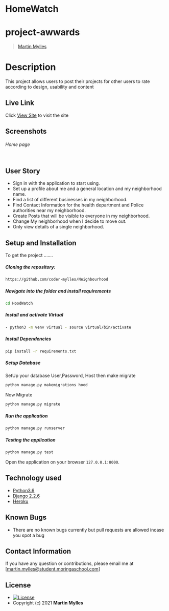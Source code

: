# HomeWatch
# project-awwards

>[Martin Mylles](https://github.com/coder-mylles)  
  
# Description  
This project allows users to post their projects for other users to rate according to design, usability and content 
##  Live Link  
 Click [View Site]()  to visit the site

## Screenshots 
###### Home page

<img src="">



## User Story  

* Sign in with the application to start using.
* Set up a profile about me and a general location and my neighborhood name.
* Find a list of different businesses in my neighborhood.
* Find Contact Information for the health department and Police authorities near my neighborhood.
* Create Posts that will be visible to everyone in my neighborhood.
* Change My neighborhood when I decide to move out.
* Only view details of a single neighborhood.

## Setup and Installation  
To get the project .......  

##### Cloning the repository:  
 ```bash 
https://github.com/coder-mylles/Neighbourhood
```
##### Navigate into the folder and install requirements  
 ```bash 
cd HoodWatch 
```
##### Install and activate Virtual  
 ```bash 
- python3 -m venv virtual - source virtual/bin/activate  
```  
##### Install Dependencies  
 ```bash 
 pip install -r requirements.txt 
```  
 ##### Setup Database  
  SetUp your database User,Password, Host then make migrate  
 ```bash 
python manage.py makemigrations hood
 ``` 
 Now Migrate  
 ```bash 
 python manage.py migrate 
```
##### Run the application  
 ```bash 
 python manage.py runserver 
``` 
##### Testing the application  
 ```bash 
 python manage.py test 
```
Open the application on your browser `127.0.0.1:8000`.  


## Technology used  

* [Python3.6](https://www.python.org/)  
* [Django 2.2.6](https://docs.djangoproject.com/en/2.2/)  
* [Heroku](https://heroku.com)  


## Known Bugs  
* There are no known bugs currently but pull requests are allowed incase you spot a bug  

## Contact Information   
If you have any question or contributions, please email me at [martin.mylles@student.moringaschool.com]  

## License 

* [![License](https://img.shields.io/packagist/l/loopline-systems/closeio-api-wrapper.svg)]()  
* Copyright (c) 2021 **Martin Mylles**